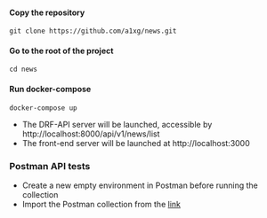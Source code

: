 
#### Copy the repository
```git clone https://github.com/a1xg/news.git```
#### Go to the root of the project
```cd news```
#### Run docker-compose
```docker-compose up```

* The DRF-API server will be launched, accessible by http://localhost:8000/api/v1/news/list
* The front-end server will be launched at http://localhost:3000


### Postman API tests

* Create a new empty environment in Postman before running the collection
* Import the Postman collection from the [link](https://github.com/a1xg/news/blob/master/News.postman_collection.json)
